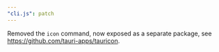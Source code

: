 ```yaml
---
"cli.js": patch
---
```


Removed the `icon` command, now exposed as a separate package, see https://github.com/tauri-apps/tauricon.
